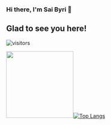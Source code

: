 ### Hi there, I'm Sai Byri 👋

## Glad to see you here!
![visitors](https://visitor-badge.glitch.me/badge?page_id=${sbyri97}.${sbyri97.id})

<img height="180em" src="https://github-readme-stats.vercel.app/api?username=sbyri97&theme=monokai&show_icons=true&hide_border=true&&count_private=true&include_all_commits=true" />[![Top Langs](https://github-readme-stats.vercel.app/api/top-langs/?username=sbyri97&theme=monokai&layout=compact)](https://github.com/sbyri97/github-readme-stats)

<!--
**sbyri97/sbyri97** is a ✨ _special_ ✨ repository because its `README.md` (this file) appears on your GitHub profile.

Here are some ideas to get you started:

- 🔭 I’m currently working on ...
- 🌱 I’m currently learning ...
- 👯 I’m looking to collaborate on ...
- 🤔 I’m looking for help with ...
- 💬 Ask me about ...
- 📫 How to reach me: ...
- 😄 Pronouns: ...
- ⚡ Fun fact: ...
-->
